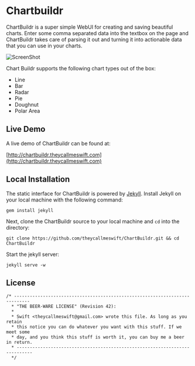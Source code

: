 # Chartbuildr

ChartBuildr is a super simple WebUI for creating and saving beautiful charts.
Enter some comma separated data into the textbox on the page and ChartBuildr
takes care of parsing it out and turning it into actionable data that you can
use in your charts.

![ScreenShot](https://raw.github.com/theycallmeswift/ChartBuildr/gh-pages/img/screenshot.png)

Chart Buildr supports the following chart types out of the box:

 - Line
 - Bar
 - Radar
 - Pie
 - Doughnut
 - Polar Area

## Live Demo

A live demo of ChartBuildr can be found at:

[http://chartbuildr.theycallmeswift.com](http://chartbuildr.theycallmeswift.com)

## Local Installation

The static interface for ChartBuildr is powered by [Jekyll](http://jekyllrb.com/).
Install Jekyll on your local machine with the following command:

    gem install jekyll

Next, clone the ChartBuildr source to your local machine and `cd` into the
directory:

    git clone https://github.com/theycallmeswift/ChartBuildr.git && cd ChartBuildr

Start the jekyll server:

    jekyll serve -w

## License

```
/* ----------------------------------------------------------------------------
  * "THE BEER-WARE LICENSE" (Revision 42):
  *
  * Swift <theycallmeswift@gmail.com> wrote this file. As long as you retain
  * this notice you can do whatever you want with this stuff. If we meet some
  * day, and you think this stuff is worth it, you can buy me a beer in return.
  * ----------------------------------------------------------------------------
  */
```
